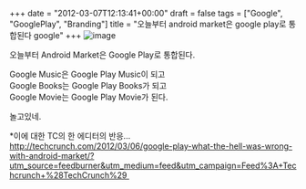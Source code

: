 +++
date = "2012-03-07T12:13:41+00:00"
draft = false
tags = ["Google", "GooglePlay", "Branding"]
title = "오늘부터 android market은 google play로 통합된다 google"
+++
![image](/tumblr_img/2012-03-07--android-market-google-play-google/1254337e3e3467127aed3042b86586a37567258513cb3a55a59d0323e4888ef3.png)



오늘부터 Android Market은 Google Play로 통합된다.

Google Music은 Google Play Music이 되고  
Google Books는 Google Play Books가 되고  
Google Movie는 Google Play Movie가 된다.

놀고있네.

*이에 대한 TC의 한 에디터의 반응...  
http://techcrunch.com/2012/03/06/google-play-what-the-hell-was-wrong-with-android-market/?utm_source=feedburner&utm_medium=feed&utm_campaign=Feed%3A+Techcrunch+%28TechCrunch%29 
